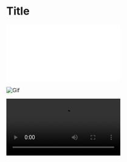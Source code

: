 # Title

![Image](./media/img.img)

![Gif](./media/gif.gif)

<video controls>
  <source src="./media/demo.mov" type="video/mp4">
</video>
